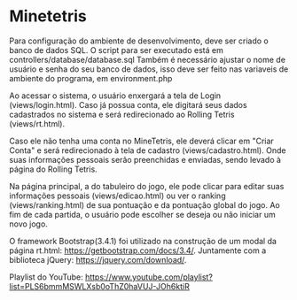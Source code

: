 # Minetetris
Para configuração do ambiente de desenvolvimento, deve ser criado o banco de dados SQL. O script para ser executado está em controllers/database/database.sql
Também é necessário ajustar o nome de usuário e senha do seu banco de dados, isso deve ser feito nas variaveis de ambiente do programa, em environment.php

Ao acessar o sistema, o usuário enxergará a tela de Login (views/login.html). Caso já possua conta, ele digitará seus dados cadastrados no sistema e será redirecionado ao Rolling Tetris (views/rt.html). 

Caso ele não tenha uma conta no MineTetris, ele deverá clicar em "Criar Conta" e será redirecionado à tela de cadastro (views/cadastro.html). Onde suas informações pessoais serão preenchidas e enviadas, sendo levado à página do Rolling Tetris.

Na página principal, a do tabuleiro do jogo, ele pode clicar para editar suas informações pessoais (views/edicao.html) ou ver o ranking (views/ranking.html) de sua pontuação e da pontuação global do jogo. Ao fim de cada partida, o usuário pode escolher se deseja ou não iniciar um novo jogo.

O framework Bootstrap(3.4.1) foi utilizado na construção de um modal da página rt.html: https://getbootstrap.com/docs/3.4/.
Juntamente com a biblioteca jQuery: https://jquery.com/download/.

Playlist do YouTube: https://www.youtube.com/playlist?list=PLS6bmmMSWLXsb0oThZ0haVUJ-JOh6ktiR
